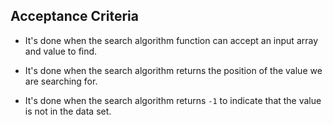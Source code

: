 ## Acceptance Criteria

* It's done when the search algorithm function can accept an input array and value to find.

* It's done when the search algorithm returns the position of the value we are searching for.

* It's done when the search algorithm returns `-1` to indicate that the value is not in the data set.